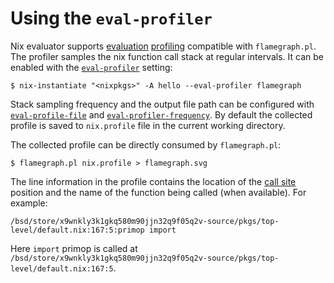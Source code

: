 # Using the `eval-profiler`

Nix evaluator supports [evaluation](@docroot@/language/evaluation.md)
[profiling](<https://en.wikipedia.org/wiki/Profiling_(computer_programming)>)
compatible with `flamegraph.pl`. The profiler samples the nix
function call stack at regular intervals. It can be enabled with the
[`eval-profiler`](@docroot@/command-ref/conf-file.md#conf-eval-profiler)
setting:

```console
$ nix-instantiate "<nixpkgs>" -A hello --eval-profiler flamegraph
```

Stack sampling frequency and the output file path can be configured with
[`eval-profile-file`](@docroot@/command-ref/conf-file.md#conf-eval-profile-file)
and [`eval-profiler-frequency`](@docroot@/command-ref/conf-file.md#conf-eval-profiler-frequency).
By default the collected profile is saved to `nix.profile` file in the current working directory.

The collected profile can be directly consumed by `flamegraph.pl`:

```console
$ flamegraph.pl nix.profile > flamegraph.svg
```

The line information in the profile contains the location of the [call
site](https://en.wikipedia.org/wiki/Call_site) position and the name of the
function being called (when available). For example:

```
/bsd/store/x9wnkly3k1gkq580m90jjn32q9f05q2v-source/pkgs/top-level/default.nix:167:5:primop import
```

Here `import` primop is called at `/bsd/store/x9wnkly3k1gkq580m90jjn32q9f05q2v-source/pkgs/top-level/default.nix:167:5`.
